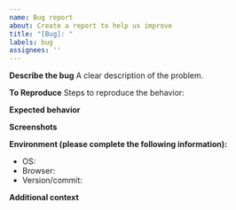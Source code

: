 ```yaml
---
name: Bug report
about: Create a report to help us improve
title: "[Bug]: "
labels: bug
assignees: ''
---
```


**Describe the bug**
A clear description of the problem.

**To Reproduce**
Steps to reproduce the behavior:

**Expected behavior**

**Screenshots**

**Environment (please complete the following information):**
- OS:
- Browser:
- Version/commit:

**Additional context**
